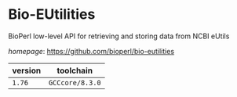 # Bio-EUtilities

BioPerl low-level API for retrieving and storing data from NCBI eUtils

*homepage*: <https://github.com/bioperl/bio-eutilities>

version | toolchain
--------|----------
``1.76`` | ``GCCcore/8.3.0``
